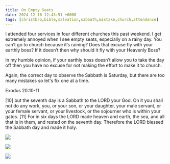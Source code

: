 ```yaml
---
title: On Empty Seats
date: 2024-12-16 12:43:51 +0000
tags: [christbro,bible,salvation,sabbath,mistake,church,attendance]     # TAG names should always be lowercase
---
```


I attended four services in four different churches this past weekend. I get extremely annoyed when I see empty seats, especially on a rainy day. You can’t go to church because it’s raining? Does that excuse fly with your earthly boss? If it doesn’t then why should it fly with your Heavenly Boss?

In my humble opinion, if your earthly boss doesn’t allow you to take the day off then you have no excuse for not making the effort to make it to church.

Again, the correct day to observe the Sabbath is Saturday, but there are too many mistakes so let's fix one at a time.

Exodus 20:10-11

[10] but the seventh day is a Sabbath to the LORD your God. On it you shall not do any work, you, or your son, or your daughter, your male servant, or your female servant, or your livestock, or the sojourner who is within your gates. [11] For in six days the LORD made heaven and earth, the sea, and all that is in them, and rested on the seventh day. Therefore the LORD blessed the Sabbath day and made it holy.

![](/2b11d0de2fc69cafc8025466e195b872.jpeg)

![](/324ea8edfa168b55becfd31b71812fb5.jpeg)

![](/3aa7db8d39a32ad77f1441dcc09fe201.jpeg)